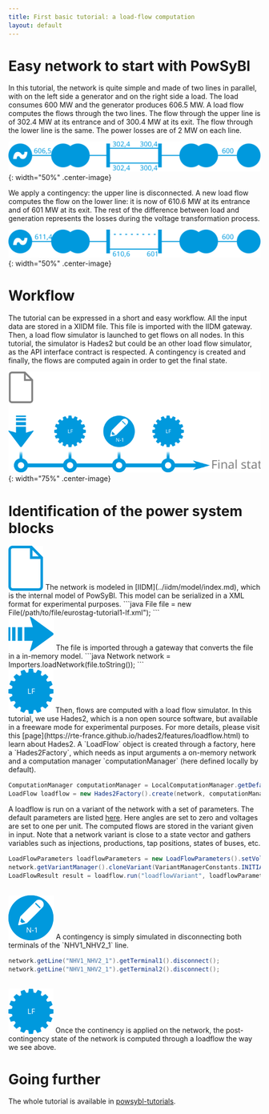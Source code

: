```yaml
---
title: First basic tutorial: a load-flow computation
layout: default
---
```


# Easy network to start with PowSyBl

In this tutorial, the network is quite simple and made of two lines in parallel, with on the left side a generator and on the right side a load. The load consumes 600 MW and the generator produces 606.5 MW. A load flow computes the flows through the two lines. The flow through the upper line is of 302.4 MW at its entrance and of 300.4 MW at its exit. The flow through the lower line is the same. The power losses are of 2 MW on each line.   

![Initial simple network](./images/Network_Simple_Initial.svg){: width="50%" .center-image}


We apply a contingency: the upper line is disconnected. A new load flow computes the flow on the lower line: it is now of 610.6 MW at its entrance and of 601 MW at its exit. The rest of the difference between load and generation represents the losses during the voltage transformation process.

![Final simple network](./images/Network_Simple_Final.svg){: width="50%" .center-image}

# Workflow

The tutorial can be expressed in a short and easy workflow. All the input data are stored in a XIIDM file. This file is imported with the IIDM gateway. Then, a load flow simulator is launched to get flows on all nodes. In this tutorial, the simulator is Hades2 but could be an other load flow simulator, as the API interface contract is respected. A contingency is created and finally, the flows are computed again in order to get the final state.  

![Workflow](./images/Workflow.svg){: width="75%" .center-image}

# Identification of the power system blocks

<img src="./images/File.svg" alt="" style="vertical-align: bottom"/>
The network is modeled in [IIDM](../iidm/model/index.md), which is the internal model of PowSyBl. This model can be serialized in a XML format for experimental purposes.
```java
File file = new File(/path/to/file/eurostag-tutorial1-lf.xml");
```
<br />
<img src="./images/Import.svg" alt="" style="vertical-align: bottom"/>
The file is imported through a gateway that converts the file in a in-memory model.
```java
Network network = Importers.loadNetwork(file.toString());
```
<br />
<img src="./images/Compute_LF.svg" alt="" style="vertical-align: bottom"/>
Then, flows are computed with a load flow simulator. In this tutorial, we use Hades2, which is a non open source software, but available in a freeware mode for experimental purposes. For more details, please visit this [page](https://rte-france.github.io/hades2/features/loadflow.html) to learn about Hades2. A `LoadFlow` object is created through a factory, here a `Hades2Factory`, which needs as input arguments a on-memory network and a computation manager `computationManager` (here defined locally by default).

```java
ComputationManager computationManager = LocalComputationManager.getDefault();
LoadFlow loadflow = new Hades2Factory().create(network, computationManager, 0);
```

A loadflow is run on a variant of the network with a set of parameters. The default parameters are listed [here](../configuration/parameters/LoadFlowParameters.md). Here angles are set to zero and voltages are set to one per unit. The computed flows are stored in the variant given in input. Note that a network variant is close to a state vector and gathers variables such as injections, productions, tap positions, states of buses, etc.

```java
LoadFlowParameters loadflowParameters = new LoadFlowParameters().setVoltageInitMode(LoadFlowParameters.VoltageInitMode.UNIFORM_VALUES);
network.getVariantManager().cloneVariant(VariantManagerConstants.INITIAL_VARIANT_ID, "loadflowVariant");
LoadFlowResult result = loadflow.run("loadflowVariant", loadflowParameters).join();
```
<br />
<img src="./images/Modify_N-1.svg" alt="" style="vertical-align: bottom"/>
A contingency is simply simulated in disconnecting both terminals of the `NHV1_NHV2_1` line.

```java
network.getLine("NHV1_NHV2_1").getTerminal1().disconnect();
network.getLine("NHV1_NHV2_1").getTerminal2().disconnect();
```
<br />
<img src="./images/Compute_LF.svg" alt="" style="vertical-align: bottom"/>
Once the continency is applied on the network, the post-contingency state of the network is computed through a loadflow the way we see above.

# Going further
The whole tutorial is available in [powsybl-tutorials](https://github.com/powsybl/powsybl-tutorials/tree/master/loadflow).
